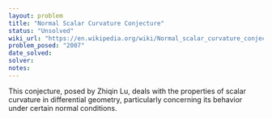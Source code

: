 ```yaml
---
layout: problem
title: "Normal Scalar Curvature Conjecture"
status: "Unsolved"
wiki_url: "https://en.wikipedia.org/wiki/Normal_scalar_curvature_conjecture"
problem_posed: "2007"
date_solved:
solver:
notes:
---
```

This conjecture, posed by Zhiqin Lu, deals with the properties of scalar curvature in differential geometry, particularly concerning its behavior under certain normal conditions.

